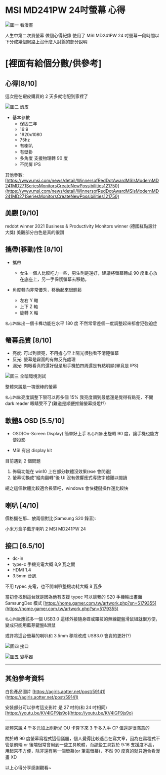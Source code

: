 # MSI MD241PW 24吋螢幕 心得
![圖一 看漫畫](https://drive.google.com/uc?export=download&id=1hVf-iXPP2r3SO4w36cc3kFQ9P-iVstXE)

人生中第二次買螢幕 做個心得紀錄
使用了 MSI MD241PW 24 吋螢幕一段時間以下分成幾個網路上沒什麼人討論的部分說明

# [裡面有給個分數/供參考]

## 心得[8/10]

這次是在蝦皮購買的 2 天多就宅配到家裡了

![圖二 蝦皮](https://drive.google.com/uc?export=download&id=1d3K_On4h9iekIGmCen6BY0QL3J2A5qdH)

- 基本參數
  - 保固三年
  - 16:9
  - 1920x1080
  - 75hz
  - 有喇叭
  - 有壁掛
  - 多角度 支援物理轉 90 度
  - 不閃屏 IPS

其他參數:
[https://www.msi.com/news/detail/WinnersofRedDotAwardMSIsModernMD241MD271SeriesMonitorsCreateNewPossibilities121750](https://www.msi.com/news/detail/WinnersofRedDotAwardMSIsModernMD241MD271SeriesMonitorsCreateNewPossibilities121750)

## 美觀 [9/10]

reddot winner 2021 Business & Productivity Monitors winner
(德國紅點設計大獎)
美觀部分白色是真的很讚

## 攜帶(移動)性 [8/10]

- 攜帶

  - 女生一個人比較吃力一些，男生則是還好，建議將螢幕轉成 90 度重心放在底座上，另一手保護螢幕去移動。

- 角度轉向非常優秀，移動起來很輕鬆
  - 左右 Y 軸
  - 上下 Z 軸
  - 旋轉 X 軸

`私心許願`:出一個卡榫功能在水平 180 度 不然常常差個一度調整起來都會犯強迫症

## 螢幕品質 [8/10]

- 亮度: 可以到很亮，不用擔心早上陽光很強看不清楚螢幕
- 反光: 螢幕是霧面的有做反光處理
- 漏光: 肉眼看真的還好但是用手機拍四周還是有點明顯(畢竟是 IPS)

![圖三 全暗環境測試](https://drive.google.com/uc?export=download&id=1l2AzLtSNkCJJxKLV-ZjIilwWnEYWBzbs)

整體來說是一塊很棒的螢幕

`私心許願`:亮度調整下限可以再多個 15% 我亮度調到最低還是覺得有點亮，不開 dark reader 眼睛受不了(難道是順便推銷螢幕掛燈!?)

## 軟體& OSD [5.5/10]

- OSD(On-Screen Display)
  簡單好上手
  `私心許願`:出旋轉 90 度，讓手機也能方便投影

- MSI 有出 display kit

目前遇到 2 個問題

1. 佈局功能在 win10 上在部分軟體沒效果(exe 會閃退)
2. 螢幕切換成"縱向翻轉"後 UI 沒有做響應式導致字體難以閱讀

總之這個軟體比較適合長輩吧，windows 會快捷鍵操作還比較快

## 喇叭 [4/10]

價格擺在那...
放兩個對比(Samsung S20 錄音):

小米方盒子藍牙喇叭 2
MSI MD241PW 24

## 接口 [6.5/10]

- dc-in
- type-c 手機充電大概 8,9 瓦之間
- HDMI 1.4
- 3.5mm 音訊

不用 typec 充電，也不開喇叭整機功耗大概 8 瓦多

當初會找到這台就是因為他有支援 typec 可以讓我的 S20 手機輸出畫面
SamsungDex 模式
[https://home.gamer.com.tw/artwork.php?sn=5179355](https://home.gamer.com.tw/artwork.php?sn=5179355)

`私心許願`:應該多一個 USB3.0 這樣外接隨身碟或羅技的無線鍵盤滑鼠組就很方便，變成只能用藍芽鍵盤&滑鼠

或許將這台螢幕的喇叭和 3.5mm 移除改成 USB3.0 會賣的更好(?)

![圖四 接口](https://drive.google.com/uc?export=download&id=18VhLTJ8AZol7D88VUfVQ01qOuNy02RQ-)

![圖五 變壓器](https://drive.google.com/uc?export=download&id=1p3w_BgJrJ918bsj_4izndemz8ZzNAwgF)

---

## 其他參考資料

白色產品圖片
[https://agirls.aotter.net/post/59141](https://agirls.aotter.net/post/59141)

安裝部分可以參考這支影片 是 27 吋的(和 24 吋相同)
[https://youtu.be/KV4lGF9js9o](https://youtu.be/KV4lGF9js9o)

---

總體來說 4 千多元加上刷新光 OU 卡算下來 3 千多入手 CP 值還是很滿意的

關於轉 90 度螢幕寫程式這個議題，個人覺得比較適合在寫文章，因為在寫程式不管是前端 or 後端很常會用到一些工具軟體，而那些工具對於 9:16 支援度不高，用起來不方便，除非還有另一個螢幕(or 筆電螢幕)，不然 90 度真的就只適合看漫畫 XD

以上心得分享感謝觀看~
